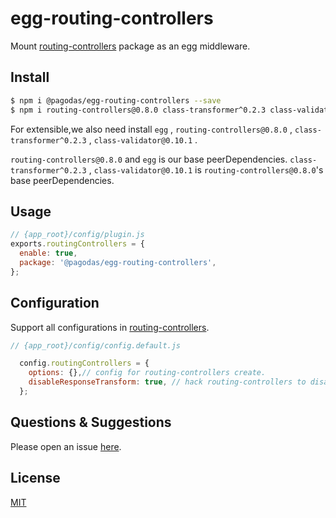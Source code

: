 # egg-routing-controllers

Mount [routing-controllers](https://github.com/typestack/routing-controllers) package as an egg middleware.


## Install

```bash
$ npm i @pagodas/egg-routing-controllers --save
$ npm i routing-controllers@0.8.0 class-transformer^0.2.3 class-validator@0.10.1 --save
```

For extensible,we also need install `egg` , `routing-controllers@0.8.0` , `class-transformer^0.2.3` , `class-validator@0.10.1` .

`routing-controllers@0.8.0` and `egg` is our base peerDependencies.
`class-transformer^0.2.3` , `class-validator@0.10.1` is `routing-controllers@0.8.0`'s base peerDependencies.

## Usage

```js
// {app_root}/config/plugin.js
exports.routingControllers = {
  enable: true,
  package: '@pagodas/egg-routing-controllers',
};
```

## Configuration

Support all configurations in [routing-controllers](https://github.com/typestack/routing-controllers).

```js
// {app_root}/config/config.default.js

  config.routingControllers = {
    options: {},// config for routing-controllers create.
    disableResponseTransform: true, // hack routing-controllers to disable transform response,default false.(It's useful for mongoose response otherwise ObjectId may cause error)
  };
```

## Questions & Suggestions

Please open an issue [here](https://github.com/chianquan/egg-routing-controllers/issues).

## License

[MIT](LICENSE)

